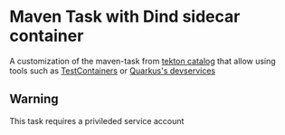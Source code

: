 
# Maven Task with Dind sidecar container

A customization of the maven-task from [tekton catalog](https://github.com/tektoncd/catalog/tree/main/task/maven/0.3) that allow using tools such as [TestContainers](https://testcontainers.com/) or [Quarkus's devservices](https://quarkus.io/guides/dev-services)


## Warning

This task requires a privileded service account

